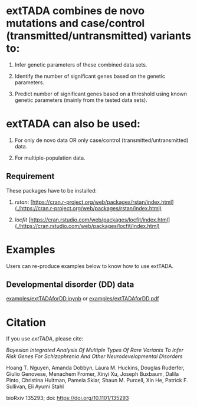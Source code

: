 # extTADA combines de novo mutations and case/control (transmitted/untransmitted) variants to:

1. Infer genetic parameters of these combined data sets.

2. Identify the number of significant genes based on the genetic parameters.

3. Predict number of significant genes based on a threshold using known genetic parameters (mainly from the tested data sets).

# extTADA can also be used:

1. For only de novo data OR only case/control (transmitted/untransmitted) data.

2. For multiple-population data.

## Requirement

These packages have to be installed:

1. *rstan*: [https://cran.r-project.org/web/packages/rstan/index.html](./https://cran.r-project.org/web/packages/rstan/index.html)

2. *locfit* [https://cran.rstudio.com/web/packages/locfit/index.html](./https://cran.rstudio.com/web/packages/locfit/index.html)


# Examples

Users can re-produce examples below to know how to use extTADA.

## Developmental disorder (DD) data

[examples/extTADAforDD.ipynb](./examples/extTADAforDD.ipynb) or [examples/extTADAforDD.pdf](./examples/extTADAforDD.pdf)


# Citation

If you use *extTADA*, please cite: 

*Bayesian Integrated Analysis Of Multiple Types Of Rare Variants To Infer Risk Genes For Schizophrenia And Other Neurodevelopmental Disorders*

Hoang T. Nguyen, Amanda Dobbyn, Laura M. Huckins, Douglas Ruderfer, Giulio Genovese, Menachem Fromer, Xinyi Xu, Joseph Buxbaum, Dalila Pinto, Christina Hultman, Pamela Sklar, Shaun M. Purcell, Xin He, Patrick F. Sullivan, Eli Ayumi Stahl

bioRxiv 135293; doi: https://doi.org/10.1101/135293

